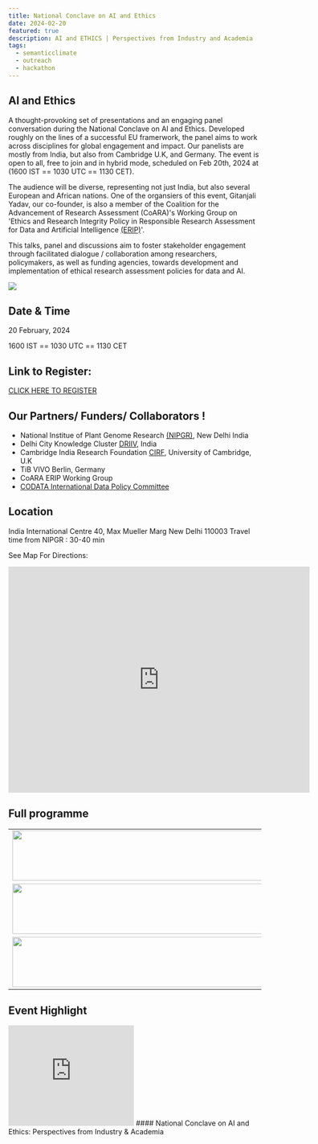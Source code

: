 ```yaml
---
title: National Conclave on AI and Ethics 
date: 2024-02-20
featured: true
description: AI and ETHICS | Perspectives from Industry and Academia
tags:
  - semanticclimate
  - outreach
  - hackathon
---
```

## AI  and Ethics

A thought-provoking set of presentations and an engaging panel conversation during the National Conclave on AI and Ethics. Developed roughly on the lines of a successful EU framerwork, the panel aims to work across disciplines for global engagement and impact. Our panelists are mostly from India, but also from Cambridge U.K, and Germany. The event is open to all, free to join and in hybrid mode, scheduled on Feb 20th, 2024 at (1600 IST == 1030 UTC == 1130 CET).

The audience will be diverse, representing not just India, but also several European and African nations. One of the organsiers of this event, Gitanjali Yadav, our co-founder, is also a member of the Coalition for the Advancement of Research Assessment (CoARA)'s Working Group on 'Ethics and Research Integrity Policy in Responsible Research Assessment for Data and Artificial Intelligence [(ERIP)](https://coara.eu/coalition/working-groups/)'.

This talks, panel and discussions aim to foster stakeholder engagement through facilitated dialogue / collaboration among researchers, policymakers, as well as funding agencies, towards development and implementation of ethical research assessment policies for data and AI.


<img src = "/p/static/img/AI_Ethics_Flyer_updated.jpeg">

## Date & Time

20 February, 2024

1600 IST == 1030 UTC == 1130 CET

## Link to Register:
[CLICK HERE TO REGISTER](https://docs.google.com/forms/d/1CGN5tHvQpoU0tSAo86cFs6Cv7Sju5X5S6IYqVhOZWS0/edit)

## Our Partners/ Funders/ Collaborators ! 

* National Institue of Plant Genome Research [(NIPGR)](https://www.nipgr.ac.in/home/home.php), New Delhi India
* Delhi City Knowledge Cluster [DRIIV](https://www.driiv.co.in/), India
* Cambridge India Research Foundation [CIRF](https://thehearthadvisors.com/cambridge/), University of Cambridge, U.K
* TiB VIVO Berlin, Germany
* CoARA ERIP Working Group
* [CODATA International Data Policy Committee](https://codata.org/initiatives/data-policy/international-data-policy-committee/) 

## Location
India International Centre
40, Max Mueller Marg
New Delhi 110003
Travel time from NIPGR : 30-40 min

See Map For Directions:
<iframe src="https://www.google.com/maps/embed?pb=!1m14!1m8!1m3!1d14012.822395997846!2d77.2227395!3d28.5936083!3m2!1i1024!2i768!4f13.1!3m3!1m2!1s0x390ce2edb5f05711%3A0x3b0ae135e9a68300!2sIndia%20International%20Centre!5e0!3m2!1sen!2sin!4v1707924054139!5m2!1sen!2sin" width="600" height="450" style="border:0;" allowfullscreen="" loading="lazy" referrerpolicy="no-referrer-when-downgrade"></iframe>

## Full programme

<table align="center">
  <tr>
    <td align="center">
      <img src='{{ "/static/img/AI_ethics_program1.jpg" | url }}' width="500" height="100">
    </td>
  </tr>
   <tr>
    <td align="center">
      <img src='{{ "/static/img/AI_ethics_program2.jpg" | url }}' width="500" height="100">
    </td>
  </tr>
  <tr>
    <td align="center">
      <img src='{{ "/static/img/AI_ethics_program3.jpg" | url }}' width="500" height="100">
    </td>
  </tr>
</table>

## Event Highlight

<iframe width="250" height="200" src="https://www.youtube.com/watch?v=PGR_3Ow8ImA" frameborder="0" allow="accelerometer; autoplay; clipboard-write; encrypted-media; gyroscope; picture-in-picture" allowfullscreen></iframe>
#### National Conclave on AI and Ethics: Perspectives from Industry & Academia



